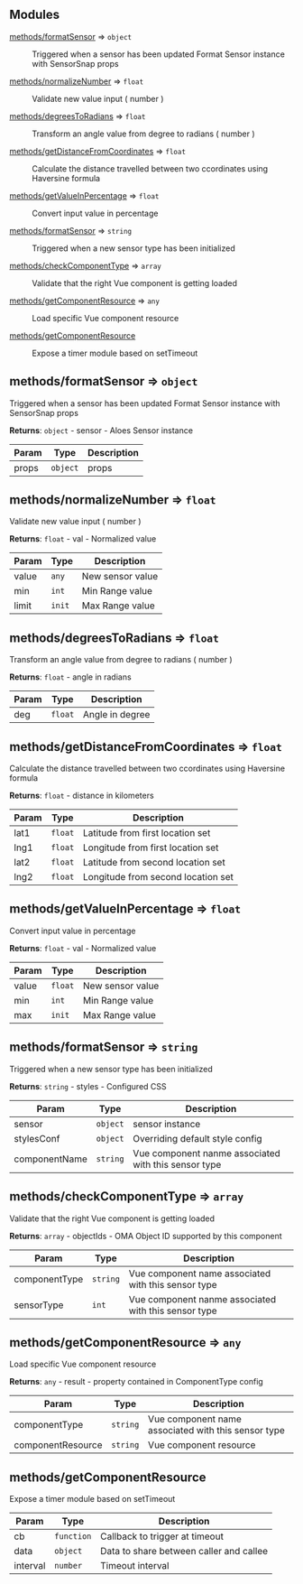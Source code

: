 ## Modules

<dl>
<dt><a href="#module_methods/formatSensor">methods/formatSensor</a> ⇒ <code>object</code></dt>
<dd><p>Triggered when a sensor has been updated
Format Sensor instance with SensorSnap props</p>
</dd>
<dt><a href="#module_methods/normalizeNumber">methods/normalizeNumber</a> ⇒ <code>float</code></dt>
<dd><p>Validate new value input ( number )</p>
</dd>
<dt><a href="#module_methods/degreesToRadians">methods/degreesToRadians</a> ⇒ <code>float</code></dt>
<dd><p>Transform an angle value from degree to radians ( number )</p>
</dd>
<dt><a href="#module_methods/getDistanceFromCoordinates">methods/getDistanceFromCoordinates</a> ⇒ <code>float</code></dt>
<dd><p>Calculate the distance travelled between two ccordinates using Haversine formula</p>
</dd>
<dt><a href="#module_methods/getValueInPercentage">methods/getValueInPercentage</a> ⇒ <code>float</code></dt>
<dd><p>Convert input value in percentage</p>
</dd>
<dt><a href="#module_methods/formatSensor">methods/formatSensor</a> ⇒ <code>string</code></dt>
<dd><p>Triggered when a new sensor type has been initialized</p>
</dd>
<dt><a href="#module_methods/checkComponentType">methods/checkComponentType</a> ⇒ <code>array</code></dt>
<dd><p>Validate that the right Vue component is getting loaded</p>
</dd>
<dt><a href="#module_methods/getComponentResource">methods/getComponentResource</a> ⇒ <code>any</code></dt>
<dd><p>Load specific Vue component resource</p>
</dd>
<dt><a href="#module_methods/getComponentResource">methods/getComponentResource</a></dt>
<dd><p>Expose a timer module based on setTimeout</p>
</dd>
</dl>

<a name="module_methods/formatSensor"></a>

## methods/formatSensor ⇒ <code>object</code>
Triggered when a sensor has been updated
Format Sensor instance with SensorSnap props

**Returns**: <code>object</code> - sensor - Aloes Sensor instance  

| Param | Type | Description |
| --- | --- | --- |
| props | <code>object</code> | props |

<a name="module_methods/normalizeNumber"></a>

## methods/normalizeNumber ⇒ <code>float</code>
Validate new value input ( number )

**Returns**: <code>float</code> - val - Normalized value  

| Param | Type | Description |
| --- | --- | --- |
| value | <code>any</code> | New sensor value |
| min | <code>int</code> | Min Range value |
| limit | <code>init</code> | Max Range value |

<a name="module_methods/degreesToRadians"></a>

## methods/degreesToRadians ⇒ <code>float</code>
Transform an angle value from degree to radians ( number )

**Returns**: <code>float</code> - angle in radians  

| Param | Type | Description |
| --- | --- | --- |
| deg | <code>float</code> | Angle in degree |

<a name="module_methods/getDistanceFromCoordinates"></a>

## methods/getDistanceFromCoordinates ⇒ <code>float</code>
Calculate the distance travelled between two ccordinates using Haversine formula

**Returns**: <code>float</code> - distance in kilometers  

| Param | Type | Description |
| --- | --- | --- |
| lat1 | <code>float</code> | Latitude from first location set |
| lng1 | <code>float</code> | Longitude from first location set |
| lat2 | <code>float</code> | Latitude from second location set |
| lng2 | <code>float</code> | Longitude from second location set |

<a name="module_methods/getValueInPercentage"></a>

## methods/getValueInPercentage ⇒ <code>float</code>
Convert input value in percentage

**Returns**: <code>float</code> - val - Normalized value  

| Param | Type | Description |
| --- | --- | --- |
| value | <code>float</code> | New sensor value |
| min | <code>int</code> | Min Range value |
| max | <code>init</code> | Max Range value |

<a name="module_methods/formatSensor"></a>

## methods/formatSensor ⇒ <code>string</code>
Triggered when a new sensor type has been initialized

**Returns**: <code>string</code> - styles - Configured CSS  

| Param | Type | Description |
| --- | --- | --- |
| sensor | <code>object</code> | sensor instance |
| stylesConf | <code>object</code> | Overriding default style config |
| componentName | <code>string</code> | Vue component nanme associated with this sensor type |

<a name="module_methods/checkComponentType"></a>

## methods/checkComponentType ⇒ <code>array</code>
Validate that the right Vue component is getting loaded

**Returns**: <code>array</code> - objectIds - OMA Object ID supported by this component  

| Param | Type | Description |
| --- | --- | --- |
| componentType | <code>string</code> | Vue component name associated with this sensor type |
| sensorType | <code>int</code> | Vue component nanme associated with this sensor type |

<a name="module_methods/getComponentResource"></a>

## methods/getComponentResource ⇒ <code>any</code>
Load specific Vue component resource

**Returns**: <code>any</code> - result - property contained in ComponentType config  

| Param | Type | Description |
| --- | --- | --- |
| componentType | <code>string</code> | Vue component name associated with this sensor type |
| componentResource | <code>string</code> | Vue component resource |

<a name="module_methods/getComponentResource"></a>

## methods/getComponentResource
Expose a timer module based on setTimeout


| Param | Type | Description |
| --- | --- | --- |
| cb | <code>function</code> | Callback to trigger at timeout |
| data | <code>object</code> | Data to share between caller and callee |
| interval | <code>number</code> | Timeout interval |

